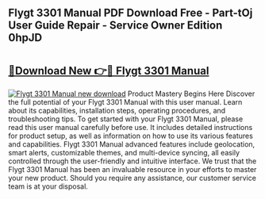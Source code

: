 ## Flygt 3301 Manual PDF Download Free - Part-tOj User Guide Repair - Service Owner Edition 0hpJD

# <h2><a href="http://bc24543.oget.top/?id=Flygt+3301+Manual">🔗Download New 👉🔴 Flygt 3301 Manual</a></h2>

[![Flygt 3301 Manual new download](https://i.imgur.com/5g1atiW.png)](http://bc24543.oget.top/?id=Flygt+3301+Manual)
Product Mastery Begins Here Discover the full potential of your Flygt 3301 Manual with this user manual. Learn about its capabilities, installation steps, operating procedures, and troubleshooting tips. To get started with your Flygt 3301 Manual, please read this user manual carefully before use. It includes detailed instructions for product setup, as well as information on how to use its various features and capabilities. Flygt 3301 Manual advanced features include geolocation, smart alerts, customizable themes, and multi-device syncing, all easily controlled through the user-friendly and intuitive interface. We trust that the Flygt 3301 Manual has been an invaluable resource in your efforts to master your new product. Should you require any assistance, our customer service team is at your disposal.
